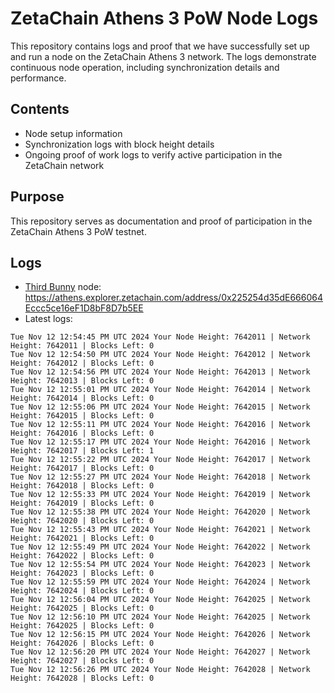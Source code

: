 # ZetaChain Athens 3 PoW Node Logs
This repository contains logs and proof that we have successfully set up and run a node on the ZetaChain Athens 3 network. The logs demonstrate continuous node operation, including synchronization details and performance.

## Contents
- Node setup information
- Synchronization logs with block height details
- Ongoing proof of work logs to verify active participation in the ZetaChain network

## Purpose
This repository serves as documentation and proof of participation in the ZetaChain Athens 3 PoW testnet.

## Logs

- [Third Bunny](https://thirdbunny.xyz/) node: https://athens.explorer.zetachain.com/address/0x225254d35dE666064Eccc5ce16eF1D8bF8D7b5EE
- Latest logs:
```
Tue Nov 12 12:54:45 PM UTC 2024 Your Node Height: 7642011 | Network Height: 7642011 | Blocks Left: 0
Tue Nov 12 12:54:50 PM UTC 2024 Your Node Height: 7642012 | Network Height: 7642012 | Blocks Left: 0
Tue Nov 12 12:54:56 PM UTC 2024 Your Node Height: 7642013 | Network Height: 7642013 | Blocks Left: 0
Tue Nov 12 12:55:01 PM UTC 2024 Your Node Height: 7642014 | Network Height: 7642014 | Blocks Left: 0
Tue Nov 12 12:55:06 PM UTC 2024 Your Node Height: 7642015 | Network Height: 7642015 | Blocks Left: 0
Tue Nov 12 12:55:11 PM UTC 2024 Your Node Height: 7642016 | Network Height: 7642016 | Blocks Left: 0
Tue Nov 12 12:55:17 PM UTC 2024 Your Node Height: 7642016 | Network Height: 7642017 | Blocks Left: 1
Tue Nov 12 12:55:22 PM UTC 2024 Your Node Height: 7642017 | Network Height: 7642017 | Blocks Left: 0
Tue Nov 12 12:55:27 PM UTC 2024 Your Node Height: 7642018 | Network Height: 7642018 | Blocks Left: 0
Tue Nov 12 12:55:33 PM UTC 2024 Your Node Height: 7642019 | Network Height: 7642019 | Blocks Left: 0
Tue Nov 12 12:55:38 PM UTC 2024 Your Node Height: 7642020 | Network Height: 7642020 | Blocks Left: 0
Tue Nov 12 12:55:43 PM UTC 2024 Your Node Height: 7642021 | Network Height: 7642021 | Blocks Left: 0
Tue Nov 12 12:55:49 PM UTC 2024 Your Node Height: 7642022 | Network Height: 7642022 | Blocks Left: 0
Tue Nov 12 12:55:54 PM UTC 2024 Your Node Height: 7642023 | Network Height: 7642023 | Blocks Left: 0
Tue Nov 12 12:55:59 PM UTC 2024 Your Node Height: 7642024 | Network Height: 7642024 | Blocks Left: 0
Tue Nov 12 12:56:04 PM UTC 2024 Your Node Height: 7642025 | Network Height: 7642025 | Blocks Left: 0
Tue Nov 12 12:56:10 PM UTC 2024 Your Node Height: 7642025 | Network Height: 7642025 | Blocks Left: 0
Tue Nov 12 12:56:15 PM UTC 2024 Your Node Height: 7642026 | Network Height: 7642026 | Blocks Left: 0
Tue Nov 12 12:56:20 PM UTC 2024 Your Node Height: 7642027 | Network Height: 7642027 | Blocks Left: 0
Tue Nov 12 12:56:26 PM UTC 2024 Your Node Height: 7642028 | Network Height: 7642028 | Blocks Left: 0
```
